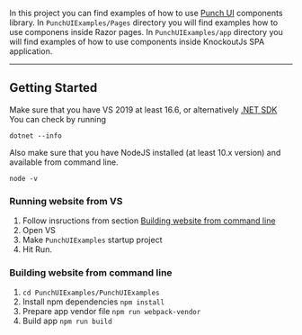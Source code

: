 In this project you can find examples of how to use [Punch UI](https://github.com/mtutynina/punch-ui) components library.
In `PunchUIExamples/Pages` directory you will find examples how to use componens inside Razor pages.
In  `PunchUIExamples/app` directory you will find examples of how to use components inside KnockoutJs SPA application.
___

## Getting Started
Make sure that you have VS 2019 at least 16.6,
or alternatively [.NET SDK](https://dotnet.microsoft.com/download/dotnet-core)
You can check by running  
```
dotnet --info
```
Also make sure that you have NodeJS installed (at least 10.x version) and available from command line.

	node -v

### Running website from VS

1. Follow insructions from section [Building website from command line](#building-website-from-command-line)
2. Open VS
3. Make `PunchUIExamples` startup project
4. Hit Run.

### Building website from command line
1. `cd PunchUIExamples/PunchUIExamples`
2. Install npm dependencies `npm install`
3. Prepare app vendor file `npm run webpack-vendor`
4. Build app `npm run build`
